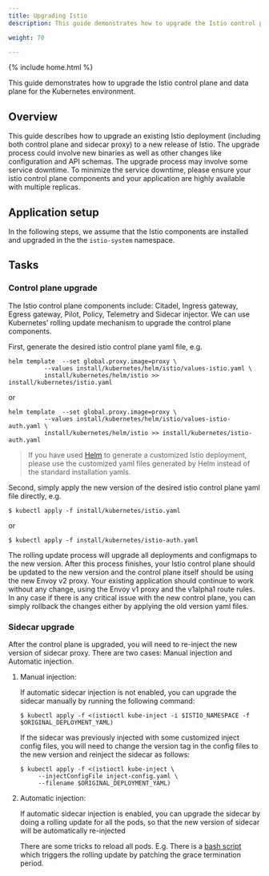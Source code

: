 ```yaml
---
title: Upgrading Istio
description: This guide demonstrates how to upgrade the Istio control plane and data plane independently.

weight: 70

---
```

{% include home.html %}

This guide demonstrates how to upgrade the Istio control plane and data plane
for the Kubernetes environment.

## Overview

This guide describes how to upgrade an existing Istio deployment (including both control plane and sidecar proxy) to a new release of Istio. The upgrade process could involve new binaries as well as other changes like configuration and API schemas. The upgrade process may involve some service downtime. To minimize the service downtime, please ensure your istio control plane components and your application are highly available with multiple replicas.

## Application setup

In the following steps, we assume that the Istio components are installed and upgraded in the the `istio-system` namespace.

## Tasks

### Control plane upgrade

The Istio control plane components include: Citadel, Ingress gateway, Egress gateway, Pilot, Policy, Telemetry and
Sidecar injector. We can use Kubernetes’ rolling update mechanism to upgrade the
control plane components.  

First, generate the desired istio control plane yaml file, e.g.

```command
helm template  --set global.proxy.image=proxy \
		  --values install/kubernetes/helm/istio/values-istio.yaml \
		  install/kubernetes/helm/istio >> install/kubernetes/istio.yaml
```

or

```command
helm template  --set global.proxy.image=proxy \
		  --values install/kubernetes/helm/istio/values-istio-auth.yaml \
		  install/kubernetes/helm/istio >> install/kubernetes/istio-auth.yaml
```

> If you have used [Helm](https://istio.io/docs/setup/kubernetes/helm.html)
to generate a customized Istio deployment, please use the customized yaml files
generated by Helm instead of the standard installation yamls.

Second, simply apply the new version of the desired istio control plane yaml file directly, e.g.

```command
$ kubectl apply -f install/kubernetes/istio.yaml
```

or 

```command
$ kubectl apply -f install/kubernetes/istio-auth.yaml
```

The rolling update process will upgrade all deployments and configmaps to the new version. After this process finishes, your Istio control plane should be updated to the new version and the control plane itself should be using the new Envoy v2 proxy. Your existing application should continue to work without any change, using the Envoy v1 proxy and the v1alpha1 route rules.  In any case if there is any critical issue with the new control plane, you can simply rollback the changes either by applying the old version yaml files.   

### Sidecar upgrade

After the control plane is upgraded, you will need to re-inject the new version
of sidecar proxy. There are two cases: Manual injection and Automatic injection.

1.  Manual injection:

    If automatic sidecar injection is not enabled, you can upgrade the
    sidecar manually by running the following command:

    ```command
    $ kubectl apply -f <(istioctl kube-inject -i $ISTIO_NAMESPACE -f $ORIGINAL_DEPLOYMENT_YAML)
    ```

    If the sidecar was previously injected with some customized inject config
    files, you will need to change the version tag in the config files to the new
    version and reinject the sidecar as follows:

    ```command
    $ kubectl apply -f <(istioctl kube-inject \
         --injectConfigFile inject-config.yaml \
         --filename $ORIGINAL_DEPLOYMENT_YAML)
    ```

1.  Automatic injection:

    If automatic sidecar injection is enabled, you can upgrade the sidecar
    by doing a rolling update for all the pods, so that the new version of
    sidecar will be automatically re-injected

    There are some tricks to reload all pods. E.g. There is a [bash script](https://gist.github.com/jmound/ff6fa539385d1a057c82fa9fa739492e)
    which triggers the rolling update by patching the grace termination period.
